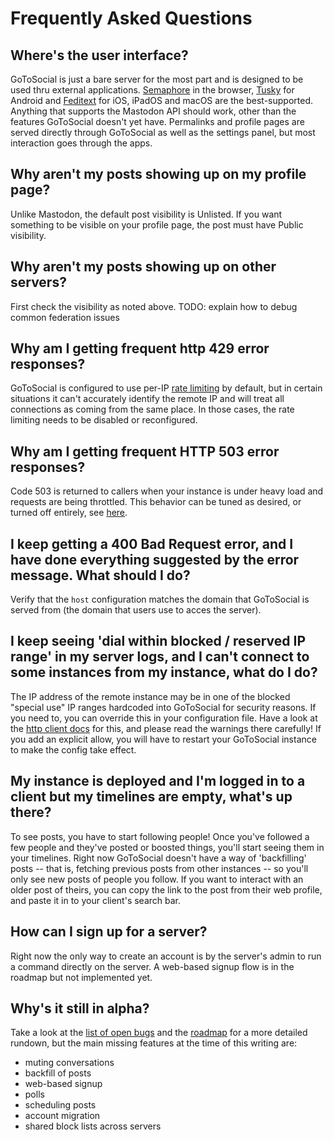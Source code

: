 # Frequently Asked Questions

## Where's the user interface?

GoToSocial is just a bare server for the most part and is designed to be used thru external applications. [Semaphore](https://semaphore.social/) in the browser, [Tusky](https://tusky.app/) for Android and [Feditext](https://fedi.software/@Feditext) for iOS, iPadOS and macOS are the best-supported. Anything that supports the Mastodon API should work, other than the features GoToSocial doesn't yet have. Permalinks and profile pages are served directly through GoToSocial as well as the settings panel, but most interaction goes through the apps.

## Why aren't my posts showing up on my profile page?

Unlike Mastodon, the default post visibility is Unlisted. If you want something to be visible on your profile page, the post must have Public visibility.

## Why aren't my posts showing up on other servers?

First check the visibility as noted above. TODO: explain how to debug common federation issues

## Why am I getting frequent http 429 error responses?

GoToSocial is configured to use per-IP [rate limiting](./api/ratelimiting.md) by default, but in certain situations it can't accurately identify the remote IP and will treat all connections as coming from the same place. In those cases, the rate limiting needs to be disabled or reconfigured.

## Why am I getting frequent HTTP 503 error responses?

Code 503 is returned to callers when your instance is under heavy load and requests are being throttled. This behavior can be tuned as desired, or turned off entirely, see [here](./api/throttling.md).

## I keep getting a 400 Bad Request error, and I have done everything suggested by the error message. What should I do?

Verify that the `host` configuration matches the domain that GoToSocial is served from (the domain that users use to acces the server).

## I keep seeing 'dial within blocked / reserved IP range' in my server logs, and I can't connect to some instances from my instance, what do I do?

The IP address of the remote instance may be in one of the blocked "special use" IP ranges hardcoded into GoToSocial for security reasons. If you need to, you can override this in your configuration file. Have a look at the [http client docs](./configuration/httpclient.md) for this, and please read the warnings there carefully! If you add an explicit allow, you will have to restart your GoToSocial instance to make the config take effect.

## My instance is deployed and I'm logged in to a client but my timelines are empty, what's up there?

To see posts, you have to start following people! Once you've followed a few people and they've posted or boosted things, you'll start seeing them in your timelines. Right now GoToSocial doesn't have a way of 'backfilling' posts -- that is, fetching previous posts from other instances -- so you'll only see new posts of people you follow. If you want to interact with an older post of theirs, you can copy the link to the post from their web profile, and paste it in to your client's search bar.

## How can I sign up for a server?

Right now the only way to create an account is by the server's admin to run a command directly on the server. A web-based signup flow is in the roadmap but not implemented yet.

## Why's it still in alpha?

Take a look at the [list of open bugs](https://github.com/superseriousbusiness/gotosocial/issues?q=is%3Aissue+is%3Aopen+label%3Abug) and the [roadmap](https://github.com/superseriousbusiness/gotosocial/blob/main/ROADMAP.md) for a more detailed rundown, but the main missing features at the time of this writing are:

- muting conversations
- backfill of posts
- web-based signup
- polls
- scheduling posts
- account migration
- shared block lists across servers
